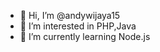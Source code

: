 - 👋 Hi, I’m @andywijaya15
- 👀 I’m interested in PHP,Java
- 🌱 I’m currently learning Node.js

<!---
andywijaya15/andywijaya15 is a ✨ special ✨ repository because its `README.md` (this file) appears on your GitHub profile.
You can click the Preview link to take a look at your changes.
--->
